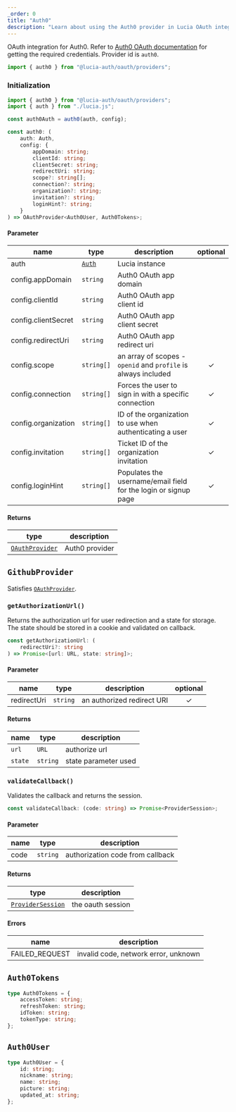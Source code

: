 ```yaml
---
_order: 0
title: "Auth0"
description: "Learn about using the Auth0 provider in Lucia OAuth integration"
---
```


OAuth integration for Auth0. Refer to [Auth0 OAuth documentation](https://auth0.com/docs/get-started/authentication-and-authorization-flow/add-login-auth-code-flow) for getting the required credentials. Provider id is `auth0`.

```ts
import { auth0 } from "@lucia-auth/oauth/providers";
```

### Initialization

```ts
import { auth0 } from "@lucia-auth/oauth/providers";
import { auth } from "./lucia.js";

const auth0Auth = auth0(auth, config);
```

```ts
const auth0: (
	auth: Auth,
	config: {
		appDomain: string;
		clientId: string;
		clientSecret: string;
		redirectUri: string;
		scope?: string[];
		connection?: string;
		organization?: string;
		invitation?: string;
		loginHint?: string;
	}
) => OAuthProvider<Auth0User, Auth0Tokens>;
```

#### Parameter

| name                | type                                 | description                                                     | optional |
| ------------------- | ------------------------------------ | --------------------------------------------------------------- | :------: |
| auth                | [`Auth`](/reference/lucia-auth/auth) | Lucia instance                                                  |          |
| config.appDomain    | `string`                             | Auth0 OAuth app domain                                          |          |
| config.clientId     | `string`                             | Auth0 OAuth app client id                                       |          |
| config.clientSecret | `string`                             | Auth0 OAuth app client secret                                   |          |
| config.redirectUri  | `string`                             | Auth0 OAuth app redirect uri                                    |          |
| config.scope        | `string[]`                           | an array of scopes - `openid` and `profile` is always included  |    ✓     |
| config.connection   | `string[]`                           | Forces the user to sign in with a specific connection           |    ✓     |
| config.organization | `string[]`                           | ID of the organization to use when authenticating a user        |    ✓     |
| config.invitation   | `string[]`                           | Ticket ID of the organization invitation                        |    ✓     |
| config.loginHint    | `string[]`                           | Populates the username/email field for the login or signup page |    ✓     |

#### Returns

| type                                              | description    |
| ------------------------------------------------- | -------------- |
| [`OAuthProvider`](/reference/oauth/oauthprovider) | Auth0 provider |

## `GithubProvider`

Satisfies [`OAuthProvider`](/reference/oauth/oauthprovider).

### `getAuthorizationUrl()`

Returns the authorization url for user redirection and a state for storage. The state should be stored in a cookie and validated on callback.

```ts
const getAuthorizationUrl: (
	redirectUri?: string
) => Promise<[url: URL, state: string]>;
```

#### Parameter

| name        | type     | description                | optional |
| ----------- | -------- | -------------------------- | :------: |
| redirectUri | `string` | an authorized redirect URI |    ✓     |

#### Returns

| name    | type     | description          |
| ------- | -------- | -------------------- |
| `url`   | `URL`    | authorize url        |
| `state` | `string` | state parameter used |

### `validateCallback()`

Validates the callback and returns the session.

```ts
const validateCallback: (code: string) => Promise<ProviderSession>;
```

#### Parameter

| name | type     | description                      |
| ---- | -------- | -------------------------------- |
| code | `string` | authorization code from callback |

#### Returns

| type                                                  | description       |
| ----------------------------------------------------- | ----------------- |
| [`ProviderSession`](/reference/oauth/providersession) | the oauth session |

#### Errors

| name           | description                          |
| -------------- | ------------------------------------ |
| FAILED_REQUEST | invalid code, network error, unknown |

## `Auth0Tokens`

```ts
type Auth0Tokens = {
	accessToken: string;
	refreshToken: string;
	idToken: string;
	tokenType: string;
};
```

## `Auth0User`

```ts
type Auth0User = {
	id: string;
	nickname: string;
	name: string;
	picture: string;
	updated_at: string;
};
```
